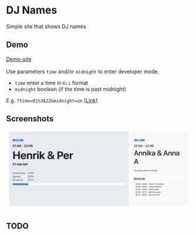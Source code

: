 # DJ Names
Simple site that shows DJ names

## Demo
[Demo-site](https://github.andrewisen.se/dj-names/index.php "Demo site")
<br><br>
Use parameters `time` and/or `midnight` to enter developer mode.

-  `time` enter a time in `H:i` format
-  `midnight` boolean (if the time is past midnight)

E.g. `?time=01%3A22&midnight=on` [(Link)](https://github.andrewisen.se/dj-names/index.php?time=01%3A22&midnight=on "Demo site")

## Screenshots
![Screenshot 00](/screenshots/screenshot-00.png?raw=true)

## TODO

